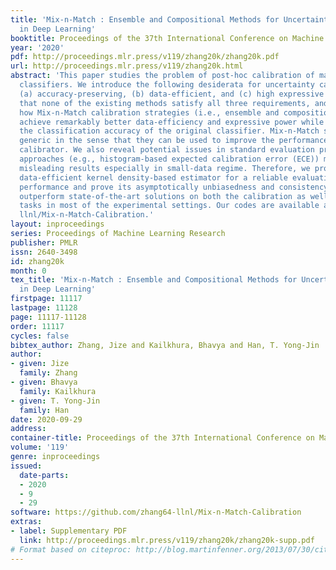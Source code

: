 ```yaml
---
title: 'Mix-n-Match : Ensemble and Compositional Methods for Uncertainty Calibration
  in Deep Learning'
booktitle: Proceedings of the 37th International Conference on Machine Learning
year: '2020'
pdf: http://proceedings.mlr.press/v119/zhang20k/zhang20k.pdf
url: http://proceedings.mlr.press/v119/zhang20k.html
abstract: 'This paper studies the problem of post-hoc calibration of machine learning
  classifiers. We introduce the following desiderata for uncertainty calibration:
  (a) accuracy-preserving, (b) data-efficient, and (c) high expressive power. We show
  that none of the existing methods satisfy all three requirements, and demonstrate
  how Mix-n-Match calibration strategies (i.e., ensemble and composition) can help
  achieve remarkably better data-efficiency and expressive power while provably maintaining
  the classification accuracy of the original classifier. Mix-n-Match strategies are
  generic in the sense that they can be used to improve the performance of any off-the-shelf
  calibrator. We also reveal potential issues in standard evaluation practices. Popular
  approaches (e.g., histogram-based expected calibration error (ECE)) may provide
  misleading results especially in small-data regime. Therefore, we propose an alternative
  data-efficient kernel density-based estimator for a reliable evaluation of the calibration
  performance and prove its asymptotically unbiasedness and consistency. Our approaches
  outperform state-of-the-art solutions on both the calibration as well as the evaluation
  tasks in most of the experimental settings. Our codes are available at https://github.com/zhang64-
  llnl/Mix-n-Match-Calibration.'
layout: inproceedings
series: Proceedings of Machine Learning Research
publisher: PMLR
issn: 2640-3498
id: zhang20k
month: 0
tex_title: 'Mix-n-Match : Ensemble and Compositional Methods for Uncertainty Calibration
  in Deep Learning'
firstpage: 11117
lastpage: 11128
page: 11117-11128
order: 11117
cycles: false
bibtex_author: Zhang, Jize and Kailkhura, Bhavya and Han, T. Yong-Jin
author:
- given: Jize
  family: Zhang
- given: Bhavya
  family: Kailkhura
- given: T. Yong-Jin
  family: Han
date: 2020-09-29
address: 
container-title: Proceedings of the 37th International Conference on Machine Learning
volume: '119'
genre: inproceedings
issued:
  date-parts:
  - 2020
  - 9
  - 29
software: https://github.com/zhang64-llnl/Mix-n-Match-Calibration
extras:
- label: Supplementary PDF
  link: http://proceedings.mlr.press/v119/zhang20k/zhang20k-supp.pdf
# Format based on citeproc: http://blog.martinfenner.org/2013/07/30/citeproc-yaml-for-bibliographies/
---
```

